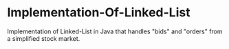# Implementation-Of-Linked-List

Implementation of Linked-List in Java that handles "bids" and "orders" from a simplified stock market.
